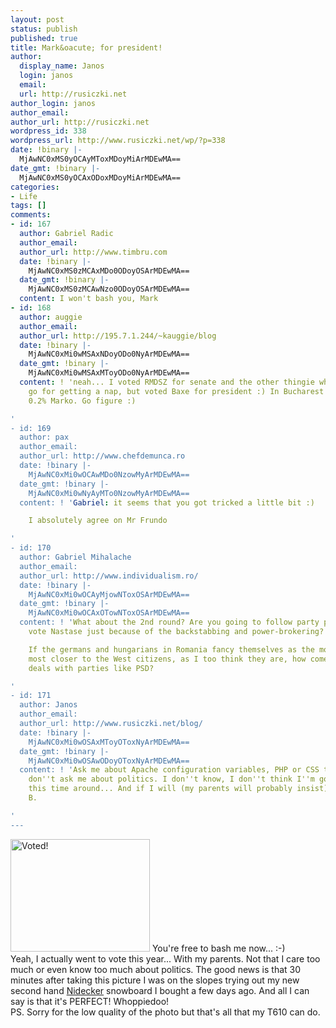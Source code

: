 ```yaml
---
layout: post
status: publish
published: true
title: Mark&oacute; for president!
author:
  display_name: Janos
  login: janos
  email: 
  url: http://rusiczki.net
author_login: janos
author_email: 
author_url: http://rusiczki.net
wordpress_id: 338
wordpress_url: http://www.rusiczki.net/wp/?p=338
date: !binary |-
  MjAwNC0xMS0yOCAyMToxMDoyMiArMDEwMA==
date_gmt: !binary |-
  MjAwNC0xMS0yOCAxODoxMDoyMiArMDEwMA==
categories:
- Life
tags: []
comments:
- id: 167
  author: Gabriel Radic
  author_email: 
  author_url: http://www.timbru.com
  date: !binary |-
    MjAwNC0xMS0zMCAxMDo0ODoyOSArMDEwMA==
  date_gmt: !binary |-
    MjAwNC0xMS0zMCAwNzo0ODoyOSArMDEwMA==
  content: I won't bash you, Mark
- id: 168
  author: auggie
  author_email: 
  author_url: http://195.7.1.244/~kauggie/blog
  date: !binary |-
    MjAwNC0xMi0wMSAxNDoyODo0NyArMDEwMA==
  date_gmt: !binary |-
    MjAwNC0xMi0wMSAxMToyODo0NyArMDEwMA==
  content: ! 'neah... I voted RMDSZ for senate and the other thingie where people
    go for getting a nap, but voted Baxe for president :) In Bucharest - 1.4% RMDSZ,
    0.2% Marko. Go figure :)

'
- id: 169
  author: pax
  author_email: 
  author_url: http://www.chefdemunca.ro
  date: !binary |-
    MjAwNC0xMi0wOCAwMDo0NzowMyArMDEwMA==
  date_gmt: !binary |-
    MjAwNC0xMi0wNyAyMTo0NzowMyArMDEwMA==
  content: ! 'Gabriel: it seems that you got tricked a little bit :)

    I absolutely agree on Mr Frundo

'
- id: 170
  author: Gabriel Mihalache
  author_email: 
  author_url: http://www.individualism.ro/
  date: !binary |-
    MjAwNC0xMi0wOCAyMjowNToxOSArMDEwMA==
  date_gmt: !binary |-
    MjAwNC0xMi0wOCAxOTowNToxOSArMDEwMA==
  content: ! 'What about the 2nd round? Are you going to follow party politics and
    vote Nastase just because of the backstabbing and power-brokering?

    If the germans and hungarians in Romania fancy themselves as the more enlightened,
    most closer to the West citizens, as I too think they are, how come they make
    deals with parties like PSD?

'
- id: 171
  author: Janos
  author_email: 
  author_url: http://www.rusiczki.net/blog/
  date: !binary |-
    MjAwNC0xMi0wOSAxMToyOToxNyArMDEwMA==
  date_gmt: !binary |-
    MjAwNC0xMi0wOSAwODoyOToxNyArMDEwMA==
  content: ! 'Ask me about Apache configuration variables, PHP or CSS tricks but please
    don''t ask me about politics. I don''t know, I don''t think I''m going to vote
    this time around... And if I will (my parents will probably insist), I will vote
    B.

'
---
```

<p><img src="http://www.rusiczki.net/blog/blogpics/rmdsz_vote_2004.jpg" width="223" height="180" alt="Voted!" class="postimage" /> You're free to bash me now... :-)<br />
Yeah, I actually went to vote this year... With my parents. Not that I care too much or even know too much about politics. The good news is that 30 minutes after taking this picture I was on the slopes trying out my new second hand <a href="http://www.nidecker.ch">Nidecker</a> snowboard I bought a few days ago. And all I can say is that it's PERFECT! Whoppiedoo!<br />
PS. Sorry for the low quality of the photo but that's all that my T610 can do.</p>
